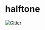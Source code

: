 # halftone

[![Gitter](https://badges.gitter.im/Join%20Chat.svg)](https://gitter.im/pichuio/halftone?utm_source=badge&utm_medium=badge&utm_campaign=pr-badge&utm_content=badge)